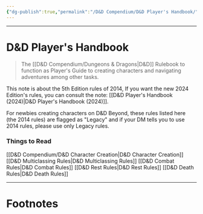 ```yaml
---
{"dg-publish":true,"permalink":"/D&D Compendium/D&D Player's Handbook/","tags":["TTRPG"]}
---
```



---
# D&D Player's Handbook
> The [[D&D Compendium/Dungeons & Dragons\|D&D]] Rulebook to function as Player's Guide to creating characters and navigating adventures among other tasks.

This note is about the 5th Edition rules of 2014, If you want the new 2024 Edition's rules, you can consult the note: [[D&D Player's Handbook (2024)\|D&D Player's Handbook (2024)]]. 

For newbies creating characters on D&D Beyond, these rules listed here (the 2014 rules) are flagged as "Legacy" and if your DM tells you to use 2014 rules, please use only Legacy rules.

### Things to Read
[[D&D Compendium/D&D Character Creation\|D&D Character Creation]]
[[D&D Multiclassing Rules\|D&D Multiclassing Rules]]
[[D&D Combat Rules\|D&D Combat Rules]]
[[D&D Rest Rules\|D&D Rest Rules]]
[[D&D Death Rules\|D&D Death Rules]]

---
# Footnotes